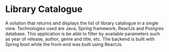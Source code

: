 # Library Catalogue
A solution that returns and displays the list of library catalogue in a single view. Technologies used are Java, Spring framework, ReactJs and Postgres database.
This application is be able to filter  by available parameters such as year of release, author, genre and title, etc. 
The backend is built with Spring boot while the front-end was built using ReactJs.


